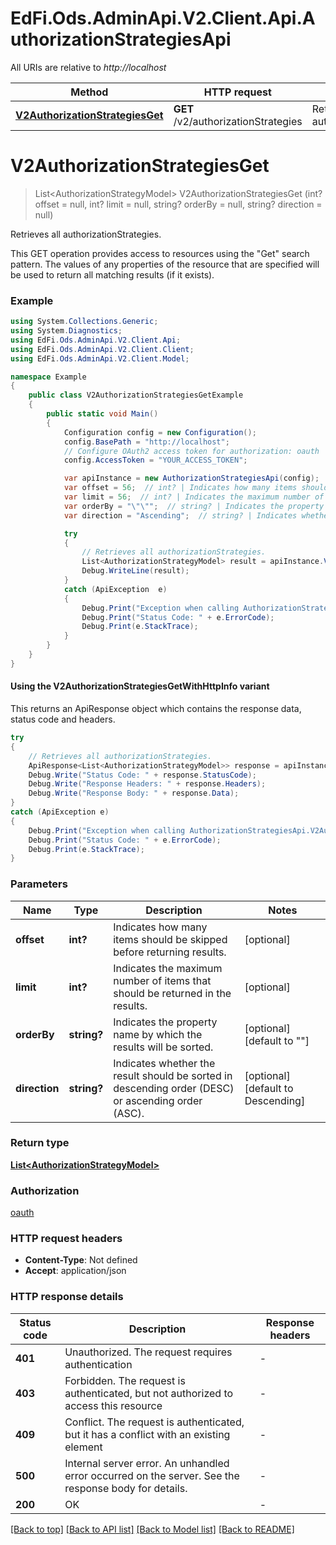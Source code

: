 # EdFi.Ods.AdminApi.V2.Client.Api.AuthorizationStrategiesApi

All URIs are relative to *http://localhost*

| Method | HTTP request | Description |
|--------|--------------|-------------|
| [**V2AuthorizationStrategiesGet**](AuthorizationStrategiesApi.md#v2authorizationstrategiesget) | **GET** /v2/authorizationStrategies | Retrieves all authorizationStrategies. |

<a id="v2authorizationstrategiesget"></a>
# **V2AuthorizationStrategiesGet**
> List&lt;AuthorizationStrategyModel&gt; V2AuthorizationStrategiesGet (int? offset = null, int? limit = null, string? orderBy = null, string? direction = null)

Retrieves all authorizationStrategies.

This GET operation provides access to resources using the \"Get\" search pattern. The values of any properties of the resource that are specified will be used to return all matching results (if it exists).

### Example
```csharp
using System.Collections.Generic;
using System.Diagnostics;
using EdFi.Ods.AdminApi.V2.Client.Api;
using EdFi.Ods.AdminApi.V2.Client.Client;
using EdFi.Ods.AdminApi.V2.Client.Model;

namespace Example
{
    public class V2AuthorizationStrategiesGetExample
    {
        public static void Main()
        {
            Configuration config = new Configuration();
            config.BasePath = "http://localhost";
            // Configure OAuth2 access token for authorization: oauth
            config.AccessToken = "YOUR_ACCESS_TOKEN";

            var apiInstance = new AuthorizationStrategiesApi(config);
            var offset = 56;  // int? | Indicates how many items should be skipped before returning results. (optional) 
            var limit = 56;  // int? | Indicates the maximum number of items that should be returned in the results. (optional) 
            var orderBy = "\"\"";  // string? | Indicates the property name by which the results will be sorted. (optional)  (default to "")
            var direction = "Ascending";  // string? | Indicates whether the result should be sorted in descending order (DESC) or ascending order (ASC). (optional)  (default to Descending)

            try
            {
                // Retrieves all authorizationStrategies.
                List<AuthorizationStrategyModel> result = apiInstance.V2AuthorizationStrategiesGet(offset, limit, orderBy, direction);
                Debug.WriteLine(result);
            }
            catch (ApiException  e)
            {
                Debug.Print("Exception when calling AuthorizationStrategiesApi.V2AuthorizationStrategiesGet: " + e.Message);
                Debug.Print("Status Code: " + e.ErrorCode);
                Debug.Print(e.StackTrace);
            }
        }
    }
}
```

#### Using the V2AuthorizationStrategiesGetWithHttpInfo variant
This returns an ApiResponse object which contains the response data, status code and headers.

```csharp
try
{
    // Retrieves all authorizationStrategies.
    ApiResponse<List<AuthorizationStrategyModel>> response = apiInstance.V2AuthorizationStrategiesGetWithHttpInfo(offset, limit, orderBy, direction);
    Debug.Write("Status Code: " + response.StatusCode);
    Debug.Write("Response Headers: " + response.Headers);
    Debug.Write("Response Body: " + response.Data);
}
catch (ApiException e)
{
    Debug.Print("Exception when calling AuthorizationStrategiesApi.V2AuthorizationStrategiesGetWithHttpInfo: " + e.Message);
    Debug.Print("Status Code: " + e.ErrorCode);
    Debug.Print(e.StackTrace);
}
```

### Parameters

| Name | Type | Description | Notes |
|------|------|-------------|-------|
| **offset** | **int?** | Indicates how many items should be skipped before returning results. | [optional]  |
| **limit** | **int?** | Indicates the maximum number of items that should be returned in the results. | [optional]  |
| **orderBy** | **string?** | Indicates the property name by which the results will be sorted. | [optional] [default to &quot;&quot;] |
| **direction** | **string?** | Indicates whether the result should be sorted in descending order (DESC) or ascending order (ASC). | [optional] [default to Descending] |

### Return type

[**List&lt;AuthorizationStrategyModel&gt;**](AuthorizationStrategyModel.md)

### Authorization

[oauth](../README.md#oauth)

### HTTP request headers

 - **Content-Type**: Not defined
 - **Accept**: application/json


### HTTP response details
| Status code | Description | Response headers |
|-------------|-------------|------------------|
| **401** | Unauthorized. The request requires authentication |  -  |
| **403** | Forbidden. The request is authenticated, but not authorized to access this resource |  -  |
| **409** | Conflict. The request is authenticated, but it has a conflict with an existing element |  -  |
| **500** | Internal server error. An unhandled error occurred on the server. See the response body for details. |  -  |
| **200** | OK |  -  |

[[Back to top]](#) [[Back to API list]](../README.md#documentation-for-api-endpoints) [[Back to Model list]](../README.md#documentation-for-models) [[Back to README]](../README.md)

